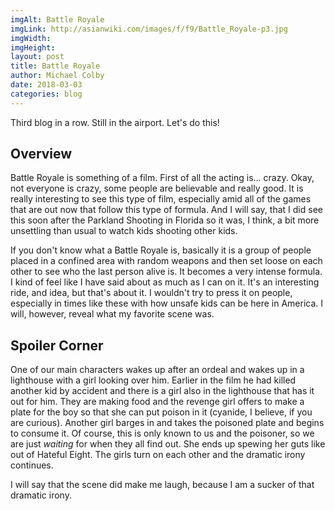 ```yaml
---
imgAlt: Battle Royale
imgLink: http://asianwiki.com/images/f/f9/Battle_Royale-p3.jpg
imgWidth:
imgHeight:
layout: post
title: Battle Royale
author: Michael Colby
date: 2018-03-03
categories: blog
---
```


Third blog in a row. Still in the airport. Let's do this!

<h2> Overview </h2>

Battle Royale is something of a film. First of all the acting is... crazy. Okay,
not everyone is crazy, some people are believable and really good. It is really
interesting to see this type of film, especially amid all of the games that are
out now that follow this type of formula. And I will say, that I did see this
soon after the Parkland Shooting in Florida so it was, I think, a bit more
unsettling than usual to watch kids shooting other kids.

If you don't know what a Battle Royale is, basically it is a group of people
placed in a confined area with random weapons and then set loose on each other
to see who the last person alive is. It becomes a very intense formula. I kind
of feel like I have said about as much as I can on it. It's an interesting ride,
and idea, but that's about it. I wouldn't try to press it on people, especially
in times like these with how unsafe kids can be here in America. I will,
however, reveal what my favorite scene was.

<h2> Spoiler Corner </h2>

One of our main characters wakes up after an ordeal and wakes up in a lighthouse
with a girl looking over him. Earlier in the film he had killed another kid by
accident and there is a girl also in the lighthouse that has it out for him.
They are making food and the revenge girl offers to make a plate for the boy so
that she can put poison in it (cyanide, I believe, if you are curious). Another
girl barges in and takes the poisoned plate and begins to consume it. Of course,
this is only known to us and the poisoner, so we are just <i>waiting</i> for
when they all find out. She ends up spewing her guts like out of Hateful Eight.
The girls turn on each other and the dramatic irony continues.

I will say that the scene did make me laugh, because I am a sucker of that
dramatic irony.
